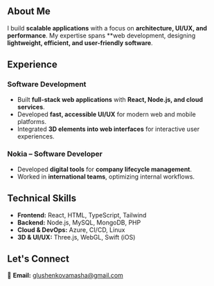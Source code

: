 ## **About Me**  
I build **scalable applications** with a focus on **architecture, UI/UX, and performance**. My expertise spans **web development, designing **lightweight, efficient, and user-friendly software**.  

## **Experience**  

### **Software Development**  
- Built **full-stack web applications** with **React, Node.js, and cloud services**.  
- Developed **fast, accessible UI/UX** for modern web and mobile platforms.  
- Integrated **3D elements into web interfaces** for interactive user experiences.  

### **Nokia – Software Developer**  
- Developed **digital tools** for **company lifecycle management**.  
- Worked in **international teams**, optimizing internal workflows.  

## **Technical Skills**  
- **Frontend:** React, HTML, TypeScript, Tailwind  
- **Backend:** Node.js, MySQL, MongoDB, PHP  
- **Cloud & DevOps:** Azure, CI/CD, Linux  
- **3D & UI/UX:** Three.js, WebGL, Swift (iOS)  

## **Let's Connect**  
📩 **Email:** [glushenkovamasha@gmail.com](mailto:glushenkovamasha@gmail.com)  
